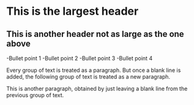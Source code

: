 # This is the largest header
## This is another header not as large as the one above

-Bullet point 1
-Bullet point 2
-Bullet point 3
-Bullet point 4

Every group of text is treated as a paragraph. But once a blank line is added, 
the following group of text is treated as a new paragraph.

This is another paragraph, obtained by just leaving a blank line from the previous
group of text.